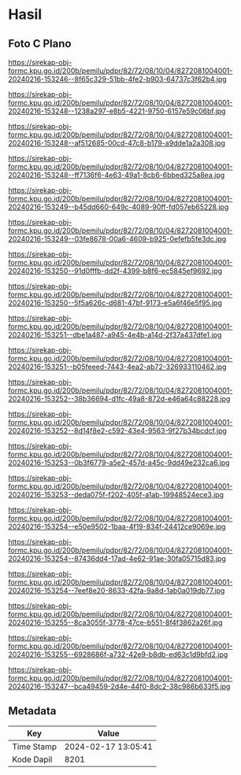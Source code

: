 # Hasil

## Foto C Plano

https://sirekap-obj-formc.kpu.go.id/200b/pemilu/pdpr/82/72/08/10/04/8272081004001-20240216-153246--8f65c329-51bb-4fe2-b903-64737c3f62b4.jpg

https://sirekap-obj-formc.kpu.go.id/200b/pemilu/pdpr/82/72/08/10/04/8272081004001-20240216-153248--1238a297-e8b5-4221-9750-6157e59c06bf.jpg

https://sirekap-obj-formc.kpu.go.id/200b/pemilu/pdpr/82/72/08/10/04/8272081004001-20240216-153248--af512685-00cd-47c8-b179-a9dde1a2a308.jpg

https://sirekap-obj-formc.kpu.go.id/200b/pemilu/pdpr/82/72/08/10/04/8272081004001-20240216-153248--ff7136f6-4e63-49a1-8cb6-6bbed325a8ea.jpg

https://sirekap-obj-formc.kpu.go.id/200b/pemilu/pdpr/82/72/08/10/04/8272081004001-20240216-153249--b45dd660-649c-4089-90ff-fd057eb65228.jpg

https://sirekap-obj-formc.kpu.go.id/200b/pemilu/pdpr/82/72/08/10/04/8272081004001-20240216-153249--03fe8678-00a6-4609-b925-0efefb5fe3dc.jpg

https://sirekap-obj-formc.kpu.go.id/200b/pemilu/pdpr/82/72/08/10/04/8272081004001-20240216-153250--91d0fffb-dd2f-4399-b8f6-ec5845ef9692.jpg

https://sirekap-obj-formc.kpu.go.id/200b/pemilu/pdpr/82/72/08/10/04/8272081004001-20240216-153250--5f5a626c-d681-47bf-9173-e5a6f46e5f95.jpg

https://sirekap-obj-formc.kpu.go.id/200b/pemilu/pdpr/82/72/08/10/04/8272081004001-20240216-153251--dbe1a487-a945-4e4b-a14d-2f37a437dfe1.jpg

https://sirekap-obj-formc.kpu.go.id/200b/pemilu/pdpr/82/72/08/10/04/8272081004001-20240216-153251--b05feeed-7443-4ea2-ab72-326933110462.jpg

https://sirekap-obj-formc.kpu.go.id/200b/pemilu/pdpr/82/72/08/10/04/8272081004001-20240216-153252--38b36694-d1fc-49a8-872d-e46a64c88228.jpg

https://sirekap-obj-formc.kpu.go.id/200b/pemilu/pdpr/82/72/08/10/04/8272081004001-20240216-153252--8d14f8e2-c592-43e4-9563-9f27b34bcdcf.jpg

https://sirekap-obj-formc.kpu.go.id/200b/pemilu/pdpr/82/72/08/10/04/8272081004001-20240216-153253--0b3f6779-a5e2-457d-a45c-9dd49e232ca6.jpg

https://sirekap-obj-formc.kpu.go.id/200b/pemilu/pdpr/82/72/08/10/04/8272081004001-20240216-153253--deda075f-f202-405f-a1ab-19948524ece3.jpg

https://sirekap-obj-formc.kpu.go.id/200b/pemilu/pdpr/82/72/08/10/04/8272081004001-20240216-153254--e50e9502-1baa-4f19-834f-24412ce9069e.jpg

https://sirekap-obj-formc.kpu.go.id/200b/pemilu/pdpr/82/72/08/10/04/8272081004001-20240216-153254--87436dd4-17ad-4e62-91ae-30fa05715d83.jpg

https://sirekap-obj-formc.kpu.go.id/200b/pemilu/pdpr/82/72/08/10/04/8272081004001-20240216-153254--7eef8e20-8633-42fa-9a8d-1ab0a019db77.jpg

https://sirekap-obj-formc.kpu.go.id/200b/pemilu/pdpr/82/72/08/10/04/8272081004001-20240216-153255--8ca3055f-3778-47ce-b551-8f4f3862a26f.jpg

https://sirekap-obj-formc.kpu.go.id/200b/pemilu/pdpr/82/72/08/10/04/8272081004001-20240216-153255--6928686f-a732-42e9-b8db-ed63c1d9bfd2.jpg

https://sirekap-obj-formc.kpu.go.id/200b/pemilu/pdpr/82/72/08/10/04/8272081004001-20240216-153247--bca49459-2d4e-44f0-8dc2-38c986b633f5.jpg


## Metadata

| Key        | Value               |
| ---------- | ------------------- |
| Time Stamp | 2024-02-17 13:05:41 |
| Kode Dapil | 8201                |



